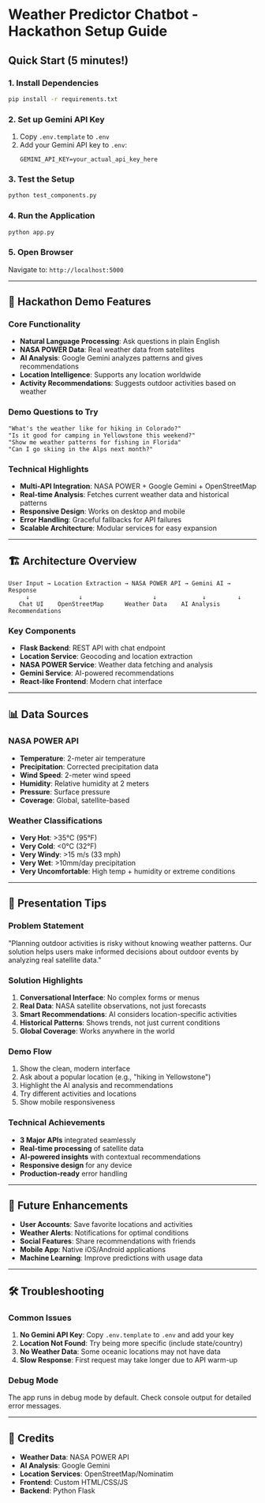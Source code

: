 # Weather Predictor Chatbot - Hackathon Setup Guide

## Quick Start (5 minutes!)

### 1. Install Dependencies
```bash
pip install -r requirements.txt
```

### 2. Set up Gemini API Key
1. Copy `.env.template` to `.env`
2. Add your Gemini API key to `.env`:
   ```
   GEMINI_API_KEY=your_actual_api_key_here
   ```

### 3. Test the Setup
```bash
python test_components.py
```

### 4. Run the Application
```bash
python app.py
```

### 5. Open Browser
Navigate to: `http://localhost:5000`

---

## 🎯 Hackathon Demo Features

### Core Functionality
- **Natural Language Processing**: Ask questions in plain English
- **NASA POWER Data**: Real weather data from satellites
- **AI Analysis**: Google Gemini analyzes patterns and gives recommendations
- **Location Intelligence**: Supports any location worldwide
- **Activity Recommendations**: Suggests outdoor activities based on weather

### Demo Questions to Try
```
"What's the weather like for hiking in Colorado?"
"Is it good for camping in Yellowstone this weekend?"
"Show me weather patterns for fishing in Florida"
"Can I go skiing in the Alps next month?"
```

### Technical Highlights
- **Multi-API Integration**: NASA POWER + Google Gemini + OpenStreetMap
- **Real-time Analysis**: Fetches current weather data and historical patterns
- **Responsive Design**: Works on desktop and mobile
- **Error Handling**: Graceful fallbacks for API failures
- **Scalable Architecture**: Modular services for easy expansion

---

## 🏗️ Architecture Overview

```
User Input → Location Extraction → NASA POWER API → Gemini AI → Response
     ↓              ↓                    ↓             ↓         ↓
   Chat UI    OpenStreetMap      Weather Data    AI Analysis  Recommendations
```

### Key Components
- **Flask Backend**: REST API with chat endpoint
- **Location Service**: Geocoding and location extraction
- **NASA POWER Service**: Weather data fetching and analysis
- **Gemini Service**: AI-powered recommendations
- **React-like Frontend**: Modern chat interface

---

## 📊 Data Sources

### NASA POWER API
- **Temperature**: 2-meter air temperature
- **Precipitation**: Corrected precipitation data
- **Wind Speed**: 2-meter wind speed
- **Humidity**: Relative humidity at 2 meters
- **Pressure**: Surface pressure
- **Coverage**: Global, satellite-based

### Weather Classifications
- **Very Hot**: >35°C (95°F)
- **Very Cold**: <0°C (32°F)
- **Very Windy**: >15 m/s (33 mph)
- **Very Wet**: >10mm/day precipitation
- **Very Uncomfortable**: High temp + humidity or extreme conditions

---

## 🎪 Presentation Tips

### Problem Statement
"Planning outdoor activities is risky without knowing weather patterns. Our solution helps users make informed decisions about outdoor events by analyzing real satellite data."

### Solution Highlights
1. **Conversational Interface**: No complex forms or menus
2. **Real Data**: NASA satellite observations, not just forecasts
3. **Smart Recommendations**: AI considers location-specific activities
4. **Historical Patterns**: Shows trends, not just current conditions
5. **Global Coverage**: Works anywhere in the world

### Demo Flow
1. Show the clean, modern interface
2. Ask about a popular location (e.g., "hiking in Yellowstone")
3. Highlight the AI analysis and recommendations
4. Try different activities and locations
5. Show mobile responsiveness

### Technical Achievements
- **3 Major APIs** integrated seamlessly
- **Real-time processing** of satellite data
- **AI-powered insights** with contextual recommendations
- **Responsive design** for any device
- **Production-ready** error handling

---

## 🚀 Future Enhancements

- **User Accounts**: Save favorite locations and activities
- **Weather Alerts**: Notifications for optimal conditions
- **Social Features**: Share recommendations with friends
- **Mobile App**: Native iOS/Android applications
- **Machine Learning**: Improve predictions with usage data

---

## 🛠️ Troubleshooting

### Common Issues
1. **No Gemini API Key**: Copy `.env.template` to `.env` and add your key
2. **Location Not Found**: Try being more specific (include state/country)
3. **No Weather Data**: Some oceanic locations may not have data
4. **Slow Response**: First request may take longer due to API warm-up

### Debug Mode
The app runs in debug mode by default. Check console output for detailed error messages.

---

## 📝 Credits
- **Weather Data**: NASA POWER API
- **AI Analysis**: Google Gemini
- **Location Services**: OpenStreetMap/Nominatim
- **Frontend**: Custom HTML/CSS/JS
- **Backend**: Python Flask